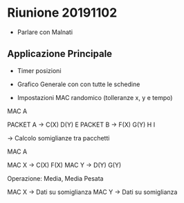 # Riunione 20191102

- Parlare con Malnati

## Applicazione Principale

- Timer posizioni
- Grafico Generale con con tutte le schedine

- Impostazioni MAC randomico (tolleranze x, y e tempo)

MAC A

PACKET A -> C(X) D(Y) E
PACKET B -> F(X) G(Y) H I

-> Calcolo somiglianze tra pacchetti

MAC A

MAC X -> C(X) F(X)
MAC Y -> D(Y) G(Y)


Operazione: Media, Media Pesata

MAC X -> Dati su somiglianza
MAC Y -> Dati su somiglianza
